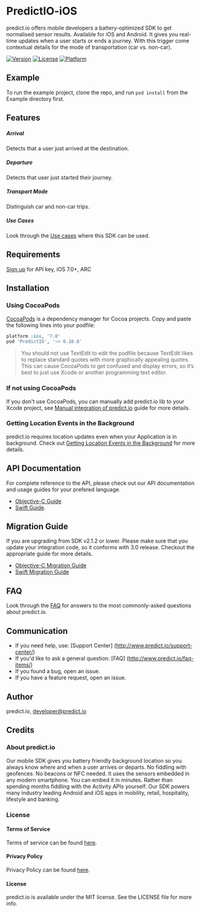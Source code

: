 # PredictIO-iOS
predict.io offers mobile developers a battery-optimized SDK to get normalised sensor results. Available for iOS and Android. It gives you real-time updates when a user starts or ends a journey. With this trigger come contextual details for the mode of transportation (car vs. non-car).

[![Version](https://img.shields.io/cocoapods/v/PredictIO-iOS.svg?style=flat)](http://cocoapods.org/pods/PredictIO-iOS)
[![License](https://img.shields.io/cocoapods/l/PredictIO-iOS.svg?style=flat)](http://cocoapods.org/pods/PredictIO-iOS)
[![Platform](https://img.shields.io/cocoapods/p/PredictIO-iOS.svg?style=flat)](http://cocoapods.org/pods/PredictIO-iOS)


## Example
To run the example project, clone the repo, and run `pod install` from the Example directory first.

## Features
##### Arrival 
Detects that a user just arrived at the destination. 

##### Departure
Detects that user just started their journey.

##### Transport Mode
Distinguish car and non-car trips.

##### Use Cases
Look through the [Use cases](https://github.com/predict-io/PredictIO-iOS/wiki/Use-Cases) where this SDK can be used.

## Requirements
[Sign up](http://www.predict.io/sign-up/) for API key, iOS 7.0+, ARC

## Installation
### Using CocoaPods
[CocoaPods](http://cocoapods.org/) is a dependency manager for Cocoa projects. Copy and paste the following lines into your podfile:
```ruby
platform :ios, '7.0'
pod 'PredictIO', '~> 0.10.0'
```
> You should not use TextEdit to edit the podfile because TextEdit likes to replace standard quotes with more graphically appealing quotes. This can cause CocoaPods to get confused and display errors, so it’s best to just use Xcode or another programming text editor.

### If not using CocoaPods
If you don't use CocoaPods, you can manually add predict.io lib to your Xcode project, see [Manual integration of predict.io](https://github.com/predict-io/PredictIO-iOS/wiki/Manual-integration-of-PredictIO) guide for more details.

### Getting Location Events in the Background
predict.io requires location updates even when your Application is in background. Check out [Getting Location Events in the Background](https://github.com/predict-io/PredictIO-iOS/wiki/Getting-Location-Events-in-the-Background) for more details.

## API Documentation
For complete reference to the API, please check out our API documentation and usage guides for your prefered language.
* [Objective-C Guide](https://github.com/predict-io/PredictIO-iOS/wiki/Objective-C-Guide)
* [Swift Guide](https://github.com/predict-io/PredictIO-iOS/wiki/Swift-Guide).

## Migration Guide
If you are upgrading from SDK v2.1.2 or lower. Please make sure that you update your integration code, so it conforms with 3.0 release. Checkout the appropriate guide for more details.
* [Objective-C Migration Guide](https://github.com/predict-io/PredictIO-iOS/wiki/Objective-C-Migration-Guide-for-predict.io-3.0)
* [Swift Migration Guide](https://github.com/predict-io/PredictIO-iOS/wiki/Swift-Migration-Guide-for-predict.io-3.0)

## FAQ
Look through the [FAQ](https://github.com/predict-io/PredictIO-iOS/wiki/FAQs) for answers to the most commonly-asked questions about predict.io.

## Communication 
* If you need help, use: [Support Center] (http://www.predict.io/support-center/)
* If you'd like to ask a general question: [FAQ] (http://www.predict.io/faq-items/)
* If you found a bug, open an issue. 
* If you have a feature request, open an issue.

## Author
predict.io, developer@predict.io

## Credits
### About predict.io
Our mobile SDK gives you battery friendly background location so you always know where and when a user arrives or departs. No fiddling with geofences. No beacons or NFC needed. It uses the sensors embedded in any modern smartphone. You can embed it in minutes. Rather than spending months fiddling with the Activity APIs yourself. Our SDK powers many industry leading Android and iOS apps in mobility, retail, hospitality, lifestyle and banking. 
### License
#### Terms of Service 
Terms of service can be found [here](http://www.predict.io/terms-of-service/).
#### Privacy Policy 
Privacy Policy can be found [here](http://www.predict.io/privacy-policy/).
#### License
predict.io is available under the MIT license. See the LICENSE file for more info.
